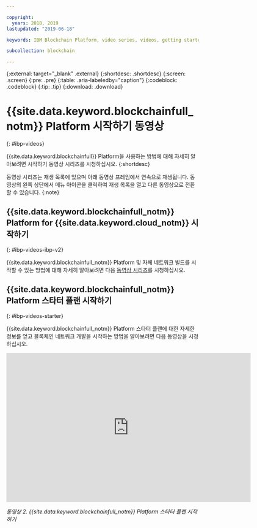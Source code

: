 ```yaml
---

copyright:
  years: 2018, 2019
lastupdated: "2019-06-18"

keywords: IBM Blockchain Platform, video series, videos, getting started videos, demo videos

subcollection: blockchain

---
```


{:external: target="_blank" .external}
{:shortdesc: .shortdesc}
{:screen: .screen}
{:pre: .pre}
{:table: .aria-labeledby="caption"}
{:codeblock: .codeblock}
{:tip: .tip}
{:download: .download}


# {{site.data.keyword.blockchainfull_notm}} Platform 시작하기 동영상
{: #ibp-videos}

{{site.data.keyword.blockchainfull}} Platform을 사용하는 방법에 대해 자세히 알아보려면 시작하기 동영상 시리즈를 시청하십시오.
{:shortdesc}

동영상 시리즈는 재생 목록에 있으며 아래 동영상 프레임에서 연속으로 재생됩니다. 동영상의 왼쪽 상단에서 메뉴 아이콘을 클릭하여 재생 목록을 열고 다른 동영상으로 전환할 수 있습니다.
{:note}

## {{site.data.keyword.blockchainfull_notm}} Platform for {{site.data.keyword.cloud_notm}} 시작하기
{: #ibp-videos-ibp-v2}

{{site.data.keyword.blockchainfull_notm}} Platform 및 자체 네트워크 빌드를 시작할 수 있는 방법에 대해 자세히 알아보려면 다음 [동영상 시리즈]( http://ibm.biz/BlockchainPlatformSeries)를 시청하십시오.

## {{site.data.keyword.blockchainfull_notm}} Platform 스타터 플랜 시작하기
{: #ibp-videos-starter}

{{site.data.keyword.blockchainfull_notm}} Platform 스타터 플랜에 대한 자세한 정보를 얻고 블록체인 네트워크 개발을 시작하는 방법을 알아보려면 다음 동영상을 시청하십시오.

<iframe class="embed-responsive-item" id="youtubeplayer2" title="스타터 플랜 동영상" type="text/html" width="640" height="390" src="https://www.youtube.com/embed?listType=playlist&list=PL7LSy0eQMvjvBdal2mm74JlcNGMXYSGOe" frameborder="0" webkitallowfullscreen mozallowfullscreen allowfullscreen> </iframe>

*동영상 2. {{site.data.keyword.blockchainfull_notm}} Platform 스타터 플랜 시작하기*
